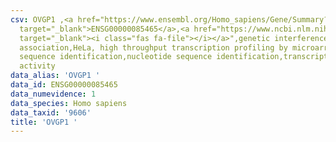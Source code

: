 ```yaml
---
csv: OVGP1 ,<a href="https://www.ensembl.org/Homo_sapiens/Gene/Summary?db=core;g=ENSG00000085465"
  target="_blank">ENSG00000085465</a>,<a href="https://www.ncbi.nlm.nih.gov/pubmed/28369544"
  target="_blank"><i class="fas fa-file"></i></a>",genetic interference,functional
  association,HeLa, high throughput transcription profiling by microarray,nucleotide
  sequence identification,nucleotide sequence identification,transcriptional regulation,up-regulates
  activity
data_alias: 'OVGP1 '
data_id: ENSG00000085465
data_numevidence: 1
data_species: Homo sapiens
data_taxid: '9606'
title: 'OVGP1 '
---
```

